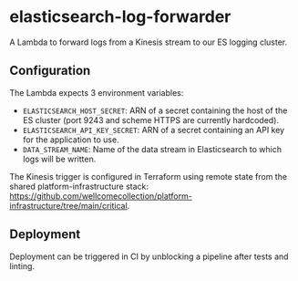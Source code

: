 # elasticsearch-log-forwarder

A Lambda to forward logs from a Kinesis stream to our ES logging cluster.

## Configuration

The Lambda expects 3 environment variables:

- `ELASTICSEARCH_HOST_SECRET`: ARN of a secret containing the host of the ES cluster (port 9243 and scheme HTTPS are currently hardcoded).
- `ELASTICSEARCH_API_KEY_SECRET`: ARN of a secret containing an API key for the application to use.
- `DATA_STREAM_NAME`: Name of the data stream in Elasticsearch to which logs will be written.

The Kinesis trigger is configured in Terraform using remote state from the shared platform-infrastructure stack: https://github.com/wellcomecollection/platform-infrastructure/tree/main/critical.

## Deployment

Deployment can be triggered in CI by unblocking a pipeline after tests and linting.
